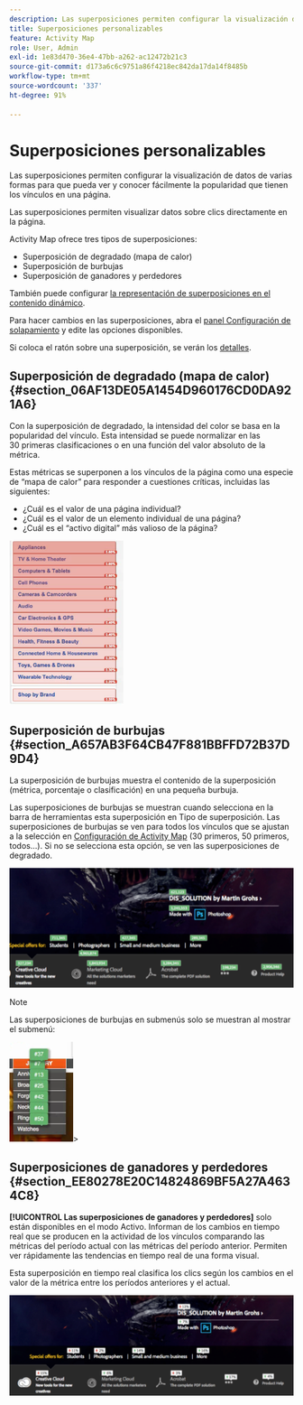 ```yaml
---
description: Las superposiciones permiten configurar la visualización de datos de varias formas para que pueda ver y conocer fácilmente la popularidad que tienen los vínculos en una página.
title: Superposiciones personalizables
feature: Activity Map
role: User, Admin
exl-id: 1e83d470-36e4-47bb-a262-ac12472b21c3
source-git-commit: d173a6c6c9751a86f4218ec842da17da14f8485b
workflow-type: tm+mt
source-wordcount: '337'
ht-degree: 91%

---
```


# Superposiciones personalizables

Las superposiciones permiten configurar la visualización de datos de varias formas para que pueda ver y conocer fácilmente la popularidad que tienen los vínculos en una página.

Las superposiciones permiten visualizar datos sobre clics directamente en la página.

Activity Map ofrece tres tipos de superposiciones:

* Superposición de degradado (mapa de calor)
* Superposición de burbujas
* Superposición de ganadores y perdedores

También puede configurar [la representación de superposiciones en el contenido dinámico](/help/analyze/activity-map/activitymap-link-tracking/activitymap-stl-track-custom-elements.md).

Para hacer cambios en las superposiciones, abra el [panel Configuración de solapamiento](/help/analyze/activity-map/activitymap-overlay-settings.md) y edite las opciones disponibles.

Si coloca el ratón sobre una superposición, se verán los [detalles](/help/analyze/activity-map/activitymap-overlay-details.md).

## Superposición de degradado (mapa de calor) {#section_06AF13DE05A1454D960176CD0DA921A6}

Con la superposición de degradado, la intensidad del color se basa en la popularidad del vínculo. Esta intensidad se puede normalizar en las 30 primeras clasificaciones o en una función del valor absoluto de la métrica.

Estas métricas se superponen a los vínculos de la página como una especie de “mapa de calor” para responder a cuestiones críticas, incluidas las siguientes:

* ¿Cuál es el valor de una página individual?
* ¿Cuál es el valor de un elemento individual de una página?
* ¿Cuál es el “activo digital” más valioso de la página?

![](assets/gradient.png)

## Superposición de burbujas {#section_A657AB3F64CB47F881BBFFD72B37D9D4}

La superposición de burbujas muestra el contenido de la superposición (métrica, porcentaje o clasificación) en una pequeña burbuja.

Las superposiciones de burbujas se muestran cuando selecciona en la barra de herramientas esta superposición en Tipo de superposición. Las superposiciones de burbujas se ven para todos los vínculos que se ajustan a la selección en [Configuración de Activity Map](/help/analyze/activity-map/activitymap-overlay-settings.md) (30 primeros, 50 primeros, todos...). Si no se selecciona esta opción, se ven las superposiciones de degradado.

![](assets/bubble_overlay.png)

>[!NOTE]
>
>Las superposiciones de burbujas en submenús solo se muestran al mostrar el submenú:
>
>![](assets/bubbles_submenu.png)>

## Superposiciones de ganadores y perdedores {#section_EE80278E20C14824869BF5A27A4634C8}

**[!UICONTROL Las superposiciones de ganadores y perdedores]** solo están disponibles en el modo Activo. Informan de los cambios en tiempo real que se producen en la actividad de los vínculos comparando las métricas del período actual con las métricas del período anterior. Permiten ver rápidamente las tendencias en tiempo real de una forma visual.

Esta superposición en tiempo real clasifica los clics según los cambios en el valor de la métrica entre los períodos anteriores y el actual.

![](assets/gainers_losers.png)

